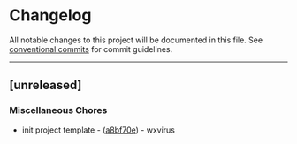 # Changelog

All notable changes to this project will be documented in this file. See [conventional commits](https://www.conventionalcommits.org/) for commit guidelines.

---
## [unreleased]

### Miscellaneous Chores

- init project template - ([a8bf70e](https://github.com/tyrchen/geektime-rust-live-coding/commit/a8bf70e85d6ae69d9ad5ebf5f94ddf3103f9545d)) - wxvirus

<!-- generated by git-cliff -->
